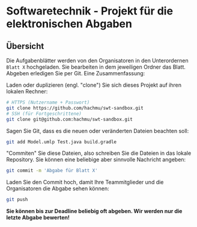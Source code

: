 <!-- (c) https://github.com/MontiCore/monticore -->
# Softwaretechnik - Projekt für die elektronischen Abgaben

## Übersicht

Die Aufgabenblätter werden von den Organisatoren in den Unterordernen `Blatt X`
hochgeladen. Sie bearbeiten in dem jeweiligen Ordner das Blatt. Abgeben
erledigen Sie per Git. Eine Zusammenfassung:

Laden oder duplizieren (engl. "clone") Sie sich dieses Projekt auf ihren lokalen Rechner:

```bash
# HTTPS (Nutzername + Passwort)
git clone https://github.com/hachmu/swt-sandbox.git
# SSH (für Fortgeschrittene)
git clone git@github.com:hachmu/swt-sandbox.git
```

Sagen Sie Git, dass es die neuen oder veränderten Dateien beachten soll:

```bash
git add Model.umlp Test.java build.gradle
```

"Commiten" Sie diese Dateien, also schreiben Sie die Dateien in das lokale
Repository. Sie können eine beliebige aber sinnvolle Nachricht angeben:

```bash
git commit -m 'Abgabe für Blatt X'
```

Laden Sie den Commit hoch, damit Ihre Teammitglieder und die Organisatoren die
Abgabe sehen können:

```bash
git push
```

**Sie können bis zur Deadline beliebig oft abgeben. Wir werden nur die letzte
Abgabe bewerten!**
